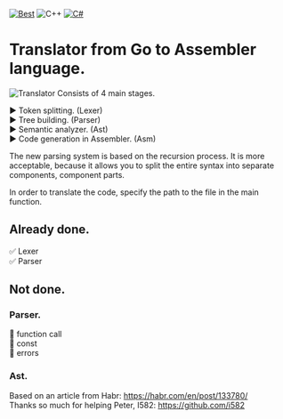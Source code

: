 [![Best](https://img.shields.io/badge/The%20best%20TRANSLATOR-GO-blue)](https://github.com/VasilevMaxim/TranslatorGo)
![C++](https://img.shields.io/badge/Code%20-C++-blue)
[![C#](https://img.shields.io/badge/Code%20Style-C%23-blueviolet)](https://docs.microsoft.com/en-us/dotnet/standard/design-guidelines/index?redirectedfrom=MSDN)

# Translator from Go to Assembler language.   


![Translator](https://sun9-37.userapi.com/c858032/v858032731/1890f7/F0RMRY0Npr4.jpg "GO")
Consists of 4 main stages.     

:arrow_forward: Token splitting. (Lexer)   
:arrow_forward: Tree building. (Parser)    
:arrow_forward: Semantic analyzer. (Ast)   
:arrow_forward: Code generation in Assembler. (Asm)   
      
The new parsing system is based on the recursion process. It is more acceptable, because it allows you to split the entire syntax into separate components, component parts.    

In order to translate the code, specify the path to the file in the main function.

## Already done.
:white_check_mark: Lexer    
:white_check_mark: Parser    

## Not done.    
### Parser.
:black_square_button: function call     
:black_square_button: const     
:black_square_button: errors     
### Ast.


Based on an article from Habr: https://habr.com/en/post/133780/     
Thanks so much for helping Peter, I582: https://github.com/i582
